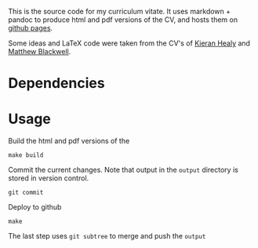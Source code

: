 This is the source code for my curriculum vitate.
It uses markdown + pandoc to produce html and pdf versions of the CV, and hosts them on [github pages](http://jrnold.github.io/jrnold-cv).

Some ideas and LaTeX code were taken from the CV's of [Kieran Healy](https://github.com/kjhealy/kjh-vita) and [Matthew Blackwell](https://github.com/mattblackwell/blackwell-cv).

Dependencies
============



Usage
==========

Build the html and pdf versions of the 
```
make build
```
Commit the current changes. Note that output in the ``output`` directory is stored in version control.
```
git commit
```
Deploy to github
```
make
```
The last step uses ``git subtree`` to merge and push the ``output``
